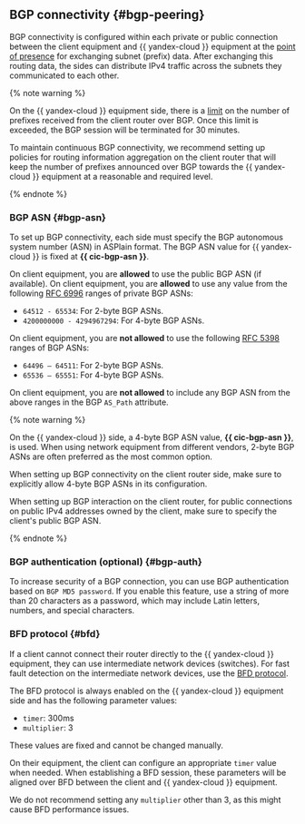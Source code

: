 ## BGP connectivity {#bgp-peering}

BGP connectivity is configured within each private or public connection between the client equipment and {{ yandex-cloud }} equipment at the [point of presence](../../interconnect/concepts/pops.md) for exchanging subnet (prefix) data. After exchanging this routing data, the sides can distribute IPv4 traffic across the subnets they communicated to each other.

{% note warning %}

On the {{ yandex-cloud }} equipment side, there is a [limit](../../interconnect/concepts/limits.md#interconnect-limits) on the number of prefixes received from the client router over BGP.
Once this limit is exceeded, the BGP session will be terminated for 30 minutes.

To maintain continuous BGP connectivity, we recommend setting up policies for routing information aggregation on the client router that will keep the number of prefixes announced over BGP towards the {{ yandex-cloud }} equipment at a reasonable and required level.

{% endnote %}

### BGP ASN {#bgp-asn}

To set up BGP connectivity, each side must specify the BGP autonomous system number (ASN) in ASPlain format. The BGP ASN value for {{ yandex-cloud }} is fixed at **{{ cic-bgp-asn }}**.

On client equipment, you are **allowed** to use the public BGP ASN (if available). On client equipment, you are **allowed** to use any value from the following [RFC 6996](https://datatracker.ietf.org/doc/rfc6996) ranges of private BGP ASNs:
* `64512 - 65534`: For 2-byte BGP ASNs.
* `4200000000 - 4294967294`: For 4-byte BGP ASNs.

On client equipment, you are **not allowed** to use the following [RFC 5398](https://datatracker.ietf.org/doc/rfc5398) ranges of BGP ASNs:
* `64496 – 64511`: For 2-byte BGP ASNs.
* `65536 – 65551`: For 4-byte BGP ASNs.

On client equipment, you are **not allowed** to include any BGP ASN from the above ranges in the BGP `AS_Path` attribute.

{% note warning %}

On the {{ yandex-cloud }} side, a 4-byte BGP ASN value, **{{ cic-bgp-asn }}**, is used. When using network equipment from different vendors, 2-byte BGP ASNs are often preferred as the most common option.

When setting up BGP connectivity on the client router side, make sure to explicitly allow 4-byte BGP ASNs in its configuration.

When setting up BGP interaction on the client router, for public connections on public IPv4 addresses owned by the client, make sure to specify the client's public BGP ASN.

{% endnote %}



### BGP authentication (optional) {#bgp-auth}

To increase security of a BGP connection, you can use BGP authentication based on `BGP MD5 password`. If you enable this feature, use a string of more than 20 characters as a password, which may include Latin letters, numbers, and special characters.

### BFD protocol {#bfd}

If a client cannot connect their router directly to the {{ yandex-cloud }} equipment, they can use intermediate network devices (switches). For fast fault detection on the intermediate network devices, use the [BFD protocol](https://en.wikipedia.org/wiki/Bidirectional_Forwarding_Detection).

The BFD protocol is always enabled on the {{ yandex-cloud }} equipment side and has the following parameter values:
* `timer`: 300ms
* `multiplier`: 3

These values are fixed and cannot be changed manually.

On their equipment, the client can configure an appropriate `timer` value when needed. When establishing a BFD session, these parameters will be aligned over BFD between the client and {{ yandex-cloud }} equipment.

We do not recommend setting any `multiplier` other than 3, as this might cause BFD performance issues.
